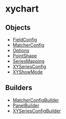 # xychart

## Objects

 * <span class="badge object-type-interface"></span> [FieldConfig](./object-FieldConfig.md)
 * <span class="badge object-type-interface"></span> [MatcherConfig](./object-MatcherConfig.md)
 * <span class="badge object-type-interface"></span> [Options](./object-Options.md)
 * <span class="badge object-type-enum"></span> [PointShape](./object-PointShape.md)
 * <span class="badge object-type-enum"></span> [SeriesMapping](./object-SeriesMapping.md)
 * <span class="badge object-type-interface"></span> [XYSeriesConfig](./object-XYSeriesConfig.md)
 * <span class="badge object-type-enum"></span> [XYShowMode](./object-XYShowMode.md)
## Builders

 * <span class="badge builder"></span> [MatcherConfigBuilder](./builder-MatcherConfigBuilder.md)
 * <span class="badge builder"></span> [PanelBuilder](./builder-PanelBuilder.md)
 * <span class="badge builder"></span> [XYSeriesConfigBuilder](./builder-XYSeriesConfigBuilder.md)
